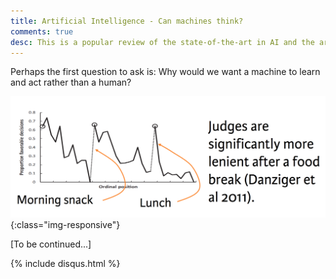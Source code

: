 ```yaml
---
title: Artificial Intelligence - Can machines think?
comments: true
desc: This is a popular review of the state-of-the-art in AI and the arguments around thinking machines based on Turing's original paper.
---
```


Perhaps the first question to ask is: Why would we want a machine to learn and act rather than a human? 

![whywewantmachines](/assets/img/blog/whymachines.png){:class="img-responsive"}


[To be continued...]

{% include disqus.html %}
